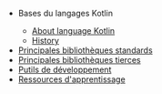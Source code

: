

		

<nav>
	<ul>
		<li> Bases du langages Kotlin</li>
			<ul>
				<li><a href="langage_Kotlin/History" >About language Kotlin</a></li>
				<li><a href="#">History</a></li>
			</ul>
		<li><a href="#">Principales bibliothèques standards</a></li>
		<li><a href="#">Principales bibliothèques tierces</a></li>
		<li><a href="#">Putils de développement</a></li>
		<li><a href="#">Ressources d'apprentissage</a></li>
	</ul>
</nav>


